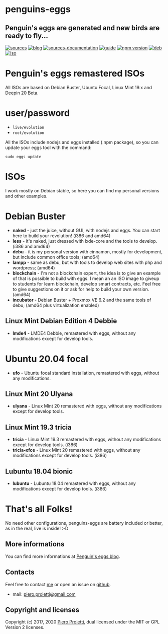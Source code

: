 penguins-eggs
=============

## Penguin&#39;s eggs are generated and new birds are ready to fly...
[![sources](https://img.shields.io/badge/github-sources-blue)](https://github.com/pieroproietti/penguins-eggs)
[![blog](https://img.shields.io/badge/blog-penguin's%20eggs-blue)](https://penguins-eggs.net)
[![sources-documentation](https://img.shields.io/badge/sources-documentation-blue)](https://penguins-eggs.net/sources-documentation/index.html)
[![guide](https://img.shields.io/badge/guide-penguin's%20eggs-blue)](https://penguins-eggs.net/book/)
[![npm version](https://img.shields.io/npm/v/penguins-eggs.svg)](https://npmjs.org/package/penguins-eggs)
[![deb](https://img.shields.io/badge/deb-packages-orange)](https://sourceforge.net/projects/penguins-eggs/files/packages-deb)
[![iso](https://img.shields.io/badge/iso-images-orange)](https://sourceforge.net/projects/penguins-eggs/files/iso)


# Penguin's eggs remastered ISOs

All ISOs are based on Debian Buster, Ubuntu Focal, Linux Mint 19.x and Deepin 20 Beta. 

# user/password
* ```live/evolution```
* ```root/evolution```

All the ISOs include nodejs and eggs installed (.npm package), so you can update your eggs tool with the command:

```sudo eggs update```

# ISOs

I work mostly on Debian stable, so here you can find my personal versions and other examples.

# Debian Buster 
* **naked** - just the juice, without GUI, with nodejs and eggs. You can start here to build your revolution! (i386 and amd64)
* **less** - it's naked, just dressed with lxde-core and the tools to develop. (i386 and amd64)
* **debu**  - it is my personal version with cinnamon, mostly for development, but include common office tools; (amd64)
* **lampp** - same as debu, but with tools to develop web sites with php and wordpress; (amd64)
* **blockchain** - I'm not a blockchain expert, the idea is to give an example of that is possible to build with eggs. I mean an an ISO image to giveup to students for learn blockchain, develop smart contracts, etc. Feel free to give suggestions on it or ask for help to build your own version. (amd64)
* **incubator** - Debian Buster + Proxmox VE 6.2 and the same tools of debu; (amd64 plus virtualization enabled)

## Linux Mint Debian Edition 4 Debbie
* **lmde4** - LMDE4 Debbie, remastered with eggs, without any modifications except for develop tools.

# Ubuntu 20.04 focal
* **ufo** - Ubuntu focal standard installation, remastered with eggs, without any modifications. 

## Linux Mint 20 Ulyana
* **ulyana** - Linux Mint 20 remastered with eggs, without any modifications except for develop tools.

## Linux Mint 19.3 tricia
* **tricia** - Linux Mint 19.3 remastered with eggs, without any modifications except for develop tools. (i386)
* **tricia-xfce** - Linux Mint 20 remastered with eggs, without any modifications except for develop tools. (i386)

## Lubuntu 18.04 bionic
* **lubuntu** - Lubuntu 18.04 remastered with eggs, without any modifications except for develop tools. (i386)


# That's all Folks!
No need other configurations, penguins-eggs are battery included or better, as in the real, live is inside! :-D

## More informations

You can find more informations at [Penguin's eggs blog](https://penguins-eggs.net).

## Contacts
Feel free to contact [me](https://gitter.im/penguins-eggs-1/community?source=orgpage) or open an issue on [github](https://github.com/pieroproietti/penguins-eggs/issues).

* mail: piero.proietti@gmail.com

## Copyright and licenses
Copyright (c) 2017, 2020 [Piero Proietti](https://penguins-eggs.net/about-me.html), dual licensed under the MIT or GPL Version 2 licenses.
